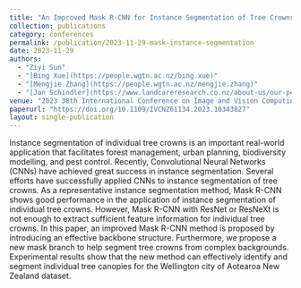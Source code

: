 ```yaml
---
title: "An Improved Mask R-CNN for Instance Segmentation of Tree Crowns in Aerial Imagery"
collection: publications
category: conferences
permalink: /publication/2023-11-29-mask-instance-segmentation
date: 2023-11-29
authors:
  - "Ziyi Sun"
  - "[Bing Xue](https://people.wgtn.ac.nz/bing.xue)"
  - "[Mengjie Zhang](https://people.wgtn.ac.nz/mengjie.zhang)"
  - "[Jan Schindler](https://www.landcareresearch.co.nz/about-us/our-people/jan-schindler)"
venue: "2023 38th International Conference on Image and Vision Computing New Zealand (IVCNZ)"
paperurl: "https://doi.org/10.1109/IVCNZ61134.2023.10343827"
layout: single-publication
---
```


Instance segmentation of individual tree crowns is an important real-world application that facilitates forest management, urban planning, biodiversity modelling, and pest control. Recently, Convolutional Neural Networks (CNNs) have achieved great success in instance segmentation. Several efforts have successfully applied CNNs to instance segmentation of tree crowns. As a representative instance segmentation method, Mask R-CNN shows good performance in the application of instance segmentation of individual tree crowns. However, Mask R-CNN with ResNet or ResNeXt is not enough to extract sufficient feature information for individual tree crowns. In this paper, an improved Mask R-CNN method is proposed by introducing an effective backbone structure. Furthermore, we propose a new mask branch to help segment tree crowns from complex backgrounds. Experimental results show that the new method can effectively identify and segment individual tree canopies for the Wellington city of Aotearoa New Zealand dataset.

